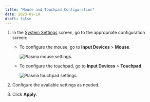```yaml
---
title: "Mouse and Touchpad Configuration"
date: 2023-09-10
draft: false
---
```


1. In the [System Settings](../open-system-settings) screen, go to the appropriate configuration screen:

   - To configure the mouse, go to **Input Devices** > **Mouse**.

     ![Plasma mouse settings.](../img/mouse-settings.png)

   - To configure the touchpad, go to **Input Devices** > **Touchpad**.

     ![Plasma touchpad settings.](../img/touchpad-settings.png)

2. Configure the available settings as needed.
3. Click **Apply**.